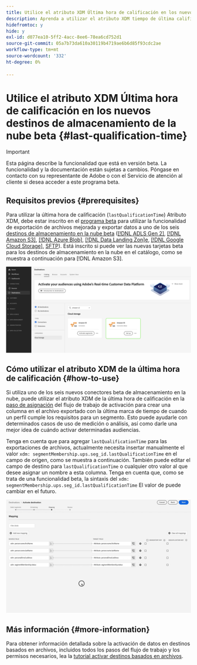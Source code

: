 ```yaml
---
title: Utilice el atributo XDM Última hora de calificación en los nuevos destinos de almacenamiento de la nube beta
description: Aprenda a utilizar el atributo XDM tiempo de última calificación en los nuevos destinos de almacenamiento en la nube beta
hidefromtoc: y
hide: y
exl-id: d077ea10-5ff2-4acc-8ee6-78ea6cd752d1
source-git-commit: 05a7b73da610a30119b4719ae6b6d85f93cdc2ae
workflow-type: tm+mt
source-wordcount: '332'
ht-degree: 0%

---
```


# Utilice el atributo XDM Última hora de calificación en los nuevos destinos de almacenamiento de la nube beta {#last-qualification-time}

>[!IMPORTANT]
> 
>Esta página describe la funcionalidad que está en versión beta. La funcionalidad y la documentación están sujetas a cambios. Póngase en contacto con su representante de Adobe o con el Servicio de atención al cliente si desea acceder a este programa beta.

## Requisitos previos {#prerequisites}

Para utilizar la última hora de calificación (`lastQualificationTime`) Atributo XDM, debe estar inscrito en el [programa beta](/help/release-notes/2022/october-2022.md#destinations) para utilizar la funcionalidad de exportación de archivos mejorada y exportar datos a uno de los seis [destinos de almacenamiento en la nube beta](/help/release-notes/2022/october-2022.md#destinations) ([[!DNL ADLS Gen 2]](/help/destinations/catalog/cloud-storage/adls-gen2.md), [[!DNL Amazon S3]](/help/destinations/catalog/cloud-storage/amazon-s3.md), [[!DNL Azure Blob]](/help/destinations/catalog/cloud-storage/azure-blob.md), [[!DNL Data Landing Zon]e](/help/destinations/catalog/cloud-storage/data-landing-zone.md), [[!DNL Google Cloud Storage]](/help/destinations/catalog/cloud-storage/google-cloud-storage.md), [SFTP](/help/destinations/catalog/cloud-storage/sftp.md)). Está inscrito si puede ver las nuevas tarjetas beta para los destinos de almacenamiento en la nube en el catálogo, como se muestra a continuación para [!DNL Amazon S3].

![Imagen que muestra la nueva tarjeta beta de Amazon S3](/help/destinations/assets/ui/activate-destinations/new-amazon-s3-beta-card.png)

## Cómo utilizar el atributo XDM de la última hora de calificación {#how-to-use}

Si utiliza uno de los seis nuevos conectores beta de almacenamiento en la nube, puede utilizar el atributo XDM de la última hora de calificación en la [paso de asignación](/help/destinations/ui/activate-batch-profile-destinations.md#mapping) del flujo de trabajo de activación para crear una columna en el archivo exportado con la última marca de tiempo de cuando un perfil cumple los requisitos para un segmento. Esto puede ayudarle con determinados casos de uso de medición o análisis, así como darle una mejor idea de cuándo activar determinadas audiencias.

Tenga en cuenta que para agregar `lastQualificationTime` para las exportaciones de archivos, actualmente necesita insertar manualmente el valor `xdm: segmentMembership.ups.seg_id.lastQualificationTime` en el campo de origen, como se muestra a continuación. También puede editar el campo de destino para `lastQualificationTime` o cualquier otro valor al que desee asignar un nombre a esta columna. Tenga en cuenta que, como se trata de una funcionalidad beta, la sintaxis del `xdm: segmentMembership.ups.seg_id.lastQualificationTime` El valor de puede cambiar en el futuro.

![Grabación de pantalla que muestra la última hora de clasificación del atributo XDM pegado en el paso de asignación](/help/destinations/ui/last-qualification-time.gif)

## Más información {#more-information}

Para obtener información detallada sobre la activación de datos en destinos basados en archivos, incluidos todos los pasos del flujo de trabajo y los permisos necesarios, lea la [tutorial activar destinos basados en archivos](/help/destinations/ui/activate-batch-profile-destinations.md).
